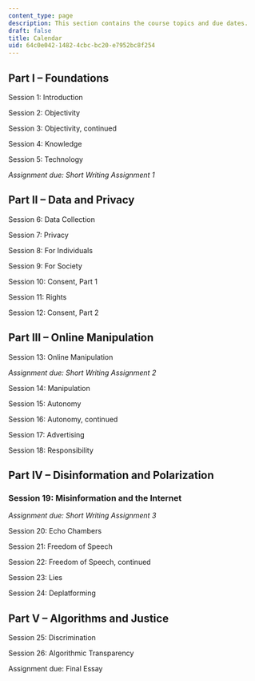 ```yaml
---
content_type: page
description: This section contains the course topics and due dates.
draft: false
title: Calendar
uid: 64c0e042-1482-4cbc-bc20-e7952bc8f254
---
```

## Part I – Foundations

Session 1: Introduction

Session 2: Objectivity

Session 3: Objectivity, continued

Session 4: Knowledge

Session 5: Technology

*Assignment due: Short Writing Assignment 1* 

## Part II – Data and Privacy

Session 6: Data Collection

Session 7: Privacy

Session 8: For Individuals

Session 9: For Society

Session 10: Consent, Part 1

Session 11: Rights

Session 12: Consent, Part 2

## Part III – Online Manipulation

Session 13: Online Manipulation

*Assignment due: Short Writing Assignment 2*

Session 14: Manipulation

Session 15: Autonomy

Session 16: Autonomy, continued

Session 17: Advertising

Session 18: Responsibility

## Part IV – Disinformation and Polarization

### Session 19: Misinformation and the Internet

*Assignment due: Short Writing Assignment 3*

Session 20: Echo Chambers

Session 21: Freedom of Speech

Session 22: Freedom of Speech, continued

Session 23: Lies

Session 24: Deplatforming

## Part V – Algorithms and Justice

Session 25: Discrimination

Session 26: Algorithmic Transparency

Assignment due: Final Essay